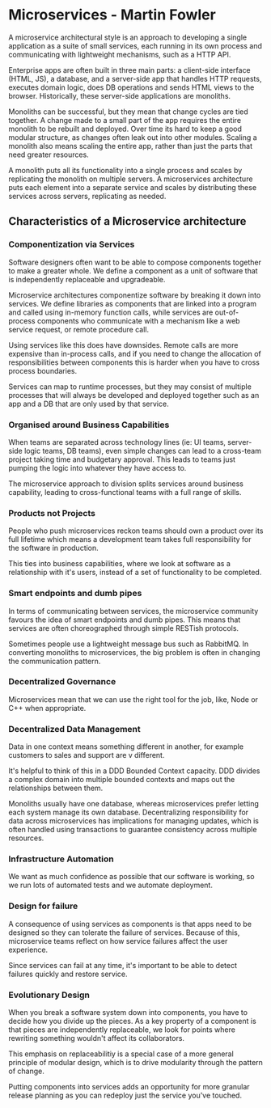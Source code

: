 # Microservices - Martin Fowler

A microservice architectural style is an approach to developing a single application as a suite of small services, each running in its own process and communicating with lightweight mechanisms, such as a HTTP API.

Enterprise apps are often built in three main parts: a client-side interface (HTML, JS), a database, and a server-side app that handles HTTP requests, executes domain logic, does DB operations and sends HTML views to the browser. Historically, these server-side applications are monoliths.

Monoliths can be successful, but they mean that change cycles are tied together. A change made to a small part of the app requires the entire monolith to be rebuilt and deployed. Over time its hard to keep a good modular structure, as changes often leak out into other modules. Scaling a monolith also means scaling the entire app, rather than just the parts that need greater resources.

A monolith puts all its functionality into a single process and scales by replicating the monolith on multiple servers. A microservices architecture puts each element into a separate service and scales by distributing these services across servers, replicating as needed.

## Characteristics of a Microservice architecture

### Componentization via Services

Software designers often want to be able to compose components together to make a greater whole. We define a component as a unit of software that is independently replaceable and upgradeable.

Microservice architectures componentize software by breaking it down into services. We define libraries as components that are linked into a program and called using in-memory function calls, while services are out-of-process components who communicate with a mechanism like a web service request, or remote procedure call.

Using services like this does have downsides. Remote calls are more expensive than in-process calls, and if you need to change the allocation of responsibilities between components this is harder when you have to cross process boundaries.

Services can map to runtime processes, but they may consist of multiple processes that will always be developed and deployed together such as an app and a DB that are only used by that service.

### Organised around Business Capabilities

When teams are separated across technology lines (ie: UI teams, server-side logic teams, DB teams), even simple changes can lead to a cross-team project taking time and budgetary approval. This leads to teams just pumping the logic into whatever they have access to.

The microservice approach to division splits services around business capability, leading to cross-functional teams with a full range of skills.

### Products not Projects

People who push microservices reckon teams should own a product over its full lifetime which means a development team takes full responsibility for the software in production.

This ties into business capabilities, where we look at software as a relationship with it's users, instead of a set of functionality to be completed.

### Smart endpoints and dumb pipes

In terms of communicating between services, the microservice community favours the idea of smart endpoints and dumb pipes. This means that services are often choreographed through simple RESTish protocols.

Sometimes people use a lightweight message bus such as RabbitMQ. In converting monoliths to microservices, the big problem is often in changing the communication pattern.

### Decentralized Governance

Microservices mean that we can use the right tool for the job, like, Node or C++ when appropriate.

### Decentralized Data Management

Data in one context means something different in another, for example customers to sales and support are v different.

It's helpful to think of this in a DDD Bounded Context capacity. DDD divides a complex domain into multiple bounded contexts and maps out the relationships between them.

Monoliths usually have one database, whereas microservices prefer letting each system manage its own database. Decentralizing responsibility for data across microservices has implications for managing updates, which is often handled using transactions to guarantee consistency across multiple resources.

### Infrastructure Automation

We want as much confidence as possible that our software is working, so we run lots of automated tests and we automate deployment.

### Design for failure

A consequence of using services as components is that apps need to be designed so they can tolerate the failure of services. Because of this, microservice teams reflect on how service failures affect the user experience.

Since services can fail at any time, it's important to be able to detect failures quickly and restore service.

### Evolutionary Design 

When you break a software system down into components, you have to decide how you divide up the pieces. As a key property of a component is that pieces are independently replaceable, we look for points where rewriting something wouldn't affect its collaborators.

This emphasis on replaceabilitiy is a special case of a more general principle of modular design, which is to drive modularity through the pattern of change.

Putting components into services adds an opportunity for more granular release planning as you can redeploy just the service you've touched.

